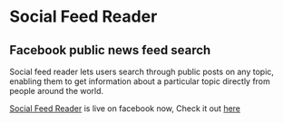 Social Feed Reader
==================

Facebook public news feed search
--------------------------------

Social feed reader lets users search through public posts on any topic, enabling them to get information about a particular topic directly from people around the world.

[Social Feed Reader](https://apps.facebook.com/163704923768371/) is live on facebook now, Check it out [here](https://apps.facebook.com/163704923768371/)
